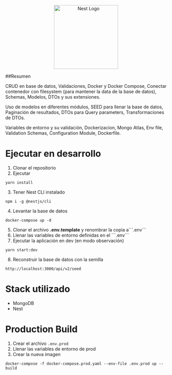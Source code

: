 <p align="center">
  <a href="http://nestjs.com/" target="blank"><img src="https://nestjs.com/img/logo-small.svg" width="200" alt="Nest Logo" /></a>
</p>

##Resumen

CRUD en base de datos, Validaciones, Docker y Docker Compose, Conectar contenedor con filesystem (para mantener la data de la base de datos), Schemas, Modelos, DTOs y sus extensiones.

Uso de modelos en diferentes módulos, SEED para llenar la base de datos, Paginación de resultados, DTOs para Query parameters, Transformaciones de DTOs.

Variables de entorno y su validación, Dockerizacion, Mongo Atlas, Env file, Validation Schemas, Configuration Module, Dockerfile.

# Ejecutar en desarrollo

1. Clonar el repositorio
2. Ejecutar
```
yarn install
```
3. Tener Nest CLI instalado
```
npm i -g @nestjs/cli
```
4. Levantar la base de datos
```
docker-compose up -d
```
5. Clonar el archivo __.env.template__ y renombrar la copia a´´´.env´´´
6. Llenar las variables de entorno definidas en el ´´´.env```
7. Ejecutar la aplicación en dev (en modo observación)
```
yarn start:dev
```
8. Reconstruir la base de datos con la semilla
```
http://localhost:3000/api/v2/seed
```

# Stack utilizado
* MongoDB
* Nest

# Production Build
1. Crear el archivo ```.env.prod```
2. Llenar las variables de entorno de prod
3. Crear la nueva imagen
```
docker-compose -f docker-compose.prod.yaml --env-file .env.prod up --build
```